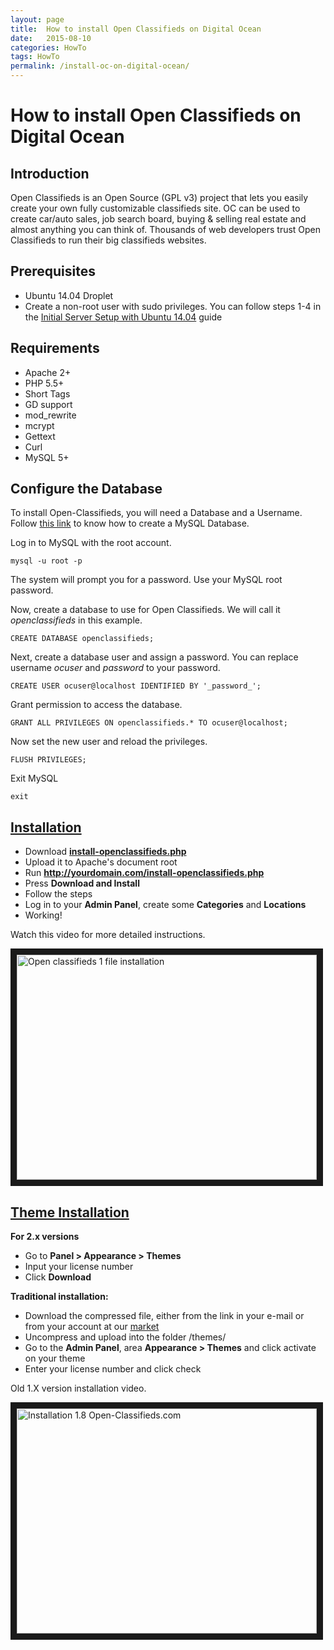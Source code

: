 ```yaml
---
layout: page
title:  How to install Open Classifieds on Digital Ocean
date:   2015-08-10
categories: HowTo
tags: HowTo
permalink: /install-oc-on-digital-ocean/
---
```

# How to install Open Classifieds on Digital Ocean

## Introduction

Open Classifieds is an Open Source (GPL v3) project that lets you easily create your own fully customizable classifieds site. OC can be used to create car/auto sales, job search board, buying & selling real estate and almost anything you can think of. Thousands of web developers trust Open Classifieds to run their big classifieds websites.

## Prerequisites

+ Ubuntu 14.04 Droplet
+ Create a non-root user with sudo privileges. You can follow steps 1-4 in the [Initial Server Setup with Ubuntu 14.04](https://www.digitalocean.com/community/tutorials/initial-server-setup-with-ubuntu-14-04/) guide

## Requirements

+ Apache 2+
+ PHP 5.5+
+ Short Tags
+ GD support
+ mod_rewrite
+ mcrypt
+ Gettext
+ Curl
+ MySQL 5+

## Configure the Database

To install Open-Classifieds, you will need a Database and a Username. Follow [this link](http://docs.yclas.com/create-mysql-database/) to know how to create a MySQL Database.

Log in to MySQL with the root account.

    mysql -u root -p

The system will prompt you for a password. Use your MySQL root password.

Now, create a database to use for Open Classifieds. We will call it _openclassifieds_ in this example.

	CREATE DATABASE openclassifieds;

Next, create a database user and assign a password. You can replace username _ocuser_ and _password_ to your password.

	CREATE USER ocuser@localhost IDENTIFIED BY '_password_';  

Grant permission to access the database.

	GRANT ALL PRIVILEGES ON openclassifieds.* TO ocuser@localhost;

Now set the new user and reload the privileges.

	FLUSH PRIVILEGES;

Exit MySQL

	exit


## <a name="installation"></a>[Installation](#installation)

+ Download **[install-openclassifieds.php](https://raw.githubusercontent.com/open-classifieds/openclassifieds2/master/install-openclassifieds.php)**
+ Upload it to Apache's document root
+ Run **http://yourdomain.com/install-openclassifieds.php**
+ Press **Download and Install**
+ Follow the steps
+ Log in to your **Admin Panel**, create some **Categories** and **Locations**
+ Working!

Watch this video for more detailed instructions.

<a href="https://www.youtube.com/watch?v=L2-b8r8DAfU" target="_blank"><img src="http://img.youtube.com/vi/L2-b8r8DAfU/0.jpg" 
alt="Open classifieds 1 file installation" width="480" height="360" border="10" /></a>


## <a name="theme-installation"></a>[Theme Installation](#theme-installation)

**For 2.x versions**

+ Go to **Panel > Appearance > Themes**
+ Input your license number
+ Click **Download**

**Traditional installation:**

+ Download the compressed file, either from the link in your e-mail or from your account at our [market](http://market.open-classifieds.com/oc-panel/profile)
+ Uncompress and upload into the folder /themes/
+ Go to the **Admin Panel**, area **Appearance > Themes** and click activate on your theme
+ Enter your license number and click check


Old 1.X version installation video.

<a href="https://www.youtube.com/watch?v=u8KbTWoy4jM" target="_blank"><img src="http://img.youtube.com/vi/u8KbTWoy4jM/0.jpg" 
alt="Installation 1.8 Open-Classifieds.com" width="480" height="360" border="10" /></a>

